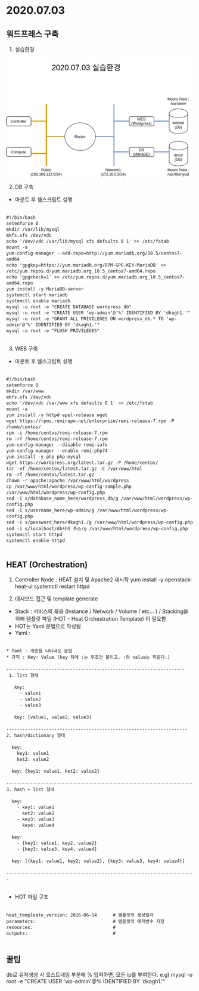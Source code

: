 2020.07.03
=========

워드프레스 구축
------------

1) 실습환경

<img src=/img/20200703.png>

2) DB 구축
* 마운트 후 쉘스크립트 실행
<pre>
<code>
#!/bin/bash
setenforce 0
mkdir /var/lib/mysql
mkfs.xfs /dev/vdc
echo '/dev/vdc /var/lib/mysql xfs defaults 0 1' >> /etc/fstab
mount -a
yum-config-manager --add-repo=http://yum.mariadb.org/10.5/centos7-amd64
echo 'gpgkey=https://yum.mariadb.org/RPM-GPG-KEY-MariaDB' >> /etc/yum.repos.d/yum.mariadb.org_10.5_centos7-amd64.repo
echo 'gpgcheck=1' >> /etc/yum.repos.d/yum.mariadb.org_10.5_centos7-amd64.repo
yum install -y MariaDB-server
systemctl start mariadb
systemctl enable mariadb
mysql -u root -e "CREATE DATABASE wordpress_db"
mysql -u root -e "CREATE USER 'wp-admin'@'%' IDENTIFIED BY 'dkagh1.'"
mysql -u root -e "GRANT ALL PRIVILEGES ON wordpress_db.* TO 'wp-admin'@'%' IDENTIFIED BY 'dkagh1.'"
mysql -u root -e "FLUSH PRIVILEGES"
</code>
</pre>

3) WEB 구축
* 마운트 후 쉘스크립트 실행
<pre>
<code>
#!/bin/bash
setenforce 0
mkdir /var/www
mkfs.xfs /dev/vdc
echo '/dev/vdc /var/www xfs defaults 0 1' >> /etc/fstab
mount -a
yum install -y httpd epel-release wget
wget https://rpms.remirepo.net/enterprise/remi-release-7.rpm -P /home/centos/
rpm -i /home/centos/remi-release-7.rpm
rm -rf /home/centos/remi-release-7.rpm
yum-config-manager --disable remi-safe
yum-config-manager --enable remi-php74
yum install -y php php-mysql
wget https://wordpress.org/latest.tar.gz -P /home/centos/
tar -xf /home/centos/latest.tar.gz -C /var/www/html
rm -rf /home/centos/latest.tar.gz
chown -r apache:apache /var/www/html/wordpress
cp /var/www/html/wordpress/wp-config-sample.php /var/www/html/wordpress/wp-config.php
sed -i s/database_name_here/wordpress_db/g /var/www/html/wordpress/wp-config.php
sed -i s/username_here/wp-admin/g /var/www/html/wordpress/wp-config.php
sed -i s/password_here/dkagh1./g /var/www/html/wordpress/wp-config.php
sed -i s/localhost/db서버 주소/g /var/www/html/wordpress/wp-config.php
systemctl start httpd
systemctl enable httpd
</code>
</pre>


HEAT (Orchestration)
--------------------
1) Controller Node : HEAT 설치 및 Apache2 재시작
yum install -y openstack-heat-ui
systemctl restart httpd


2) 대시보드 접근 및 template generate 


* Stack : 서비스의 묶음 (Instance / Network / Volume / etc... ) / Stacking을 위해 템플릿 파일 (HOT - Heat Orchestration Template) 이 필요함
* HOT는 Yaml 문법으로 작성됨
* Yaml : 
<pre>
<code>
* Yaml : 계층을 나타내는 문법
* 규칙 : Key: Value (key 뒤에 :는 무조건 붙이고, :와 value는 띄운다.)

-------------------------------------------------------------------
 1. list 형태
 
   key:
     - value1
     - value2
     - value3
     
   key: [value1, value2, value3]
   
--------------------------------------------------------------------
2. hash/dictionary 형태
  
  key:
    key1: value1
    ket2: value2
    
  key: {key1: value1, ket2: value2}

----------------------------------------------------------------------
3. hash + list 형태

  key:
    - key1: value1
      ket2: value2
    - key3: value3
      key4: value4
    
  key:
    - {key1: value1, key2, value2}
    - {key3: value3, key4, value4}
  
  key: [{key1: value1, key2: value2}, {key3: value3, key4: value4}]
  
-----------------------------------------------------------------------
</code>
</pre>


* HOT 파일 구조
<pre>
<code>
heat_templeate_version: 2016-06-14      # 템플릿의 생성일자
parameters:                             # 템플릿의 매개변수 지정
resources:                              # 
outputs:                                # 
</code>
</pre>
 

꿀팁
---
db로 유저생성 시 호스트네임 부분에 % 입력하면, 모든 ip를 부여한다.
e.g) mysql -u root -e "CREATE USER 'wp-admin'@% IDENTIFIED BY 'dkagh1.'"
